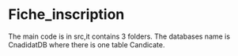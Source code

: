 # Fiche_inscription

The main code is in src,it contains 3 folders.
The databases name is CnadidatDB where there is one table Candicate.
